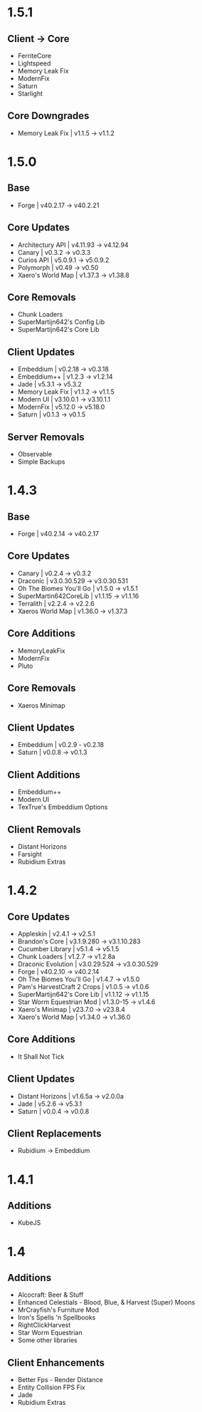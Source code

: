 # 1.5.1

## Client -> Core
- FerriteCore
- Lightspeed
- Memory Leak Fix
- ModernFix
- Saturn
- Starlight

## Core Downgrades
- Memory Leak Fix | v1.1.5 -> v1.1.2



# 1.5.0

## Base
- Forge | v40.2.17 -> v40.2.21

## Core Updates
- Architectury API | v4.11.93 -> v4.12.94
- Canary | v0.3.2 -> v0.3.3
- Curios API | v5.0.9.1 -> v5.0.9.2
- Polymorph | v0.49 -> v0.50
- Xaero's World Map | v1.37.3 -> v1.38.8

## Core Removals
- Chunk Loaders
- SuperMartijn642's Config Lib
- SuperMartijn642's Core Lib

## Client Updates
- Embeddium | v0.2.18 -> v0.3.18
- Embeddium++ | v1.2.3 -> v1.2.14
- Jade | v5.3.1 -> v5.3.2
- Memory Leak Fix | v1.1.2 -> v1.1.5
- Modern UI | v3.10.0.1 -> v3.10.1.1
- ModernFix | v5.12.0 -> v5.18.0
- Saturn | v0.1.3 -> v0.1.5

## Server Removals
- Observable
- Simple Backups



# 1.4.3

## Base
- Forge | v40.2.14 -> v40.2.17

## Core Updates
- Canary | v0.2.4 -> v0.3.2
- Draconic | v3.0.30.529 -> v3.0.30.531
- Oh The Biomes You'll Go | v1.5.0 -> v1.5.1
- SuperMartin642CoreLib | v1.1.15 -> v1.1.16
- Terralith | v2.2.4 -> v2.2.6
- Xaeros World Map | v1.36.0 -> v1.37.3

## Core Additions
- MemoryLeakFix
- ModernFix
- Pluto

## Core Removals
- Xaeros Minimap

## Client Updates
- Embeddium | v0.2.9 - v0.2.18
- Saturn | v0.0.8 -> v0.1.3

## Client Additions
- Embeddium++
- Modern UI
- TexTrue's Embeddium Options

## Client Removals
- Distant Horizons
- Farsight
- Rubidium Extras



# 1.4.2

## Core Updates
- Appleskin | v2.4.1 -> v2.5.1
- Brandon's Core | v3.1.9.280 -> v3.1.10.283
- Cucumber Library | v5.1.4 -> v5.1.5
- Chunk Loaders | v1.2.7 -> v1.2.8a
- Draconic Evolution | v3.0.29.524 -> v3.0.30.529
- Forge | v40.2.10 -> v40.2.14
- Oh The Biomes You'll Go | v1.4.7 -> v1.5.0
- Pam's HarvestCraft 2 Crops | v1.0.5 -> v1.0.6
- SuperMartijn642's Core Lib | v1.1.12 -> v1.1.15
- Star Worm Equestrian Mod | v1.3.0-15 -> v1.4.6
- Xaero's Minimap | v23.7.0 -> v23.8.4
- Xaero's World Map | v1.34.0 -> v1.36.0

## Core Additions
- It Shall Not Tick

## Client Updates 
- Distant Horizons | v1.6.5a -> v2.0.0a
- Jade | v5.2.6 -> v5.3.1
- Saturn | v0.0.4 -> v0.0.8

## Client Replacements 
- Rubidium -> Embeddium



# 1.4.1

## Additions
- KubeJS



# 1.4

## Additions
- Alcocraft: Beer & Stuff  
- Enhanced Celestials - Blood, Blue, & Harvest (Super) Moons  
- MrCrayfish's Furniture Mod  
- Iron's Spells 'n Spellbooks  
- RightClickHarvest  
- Star Worm Equestrian  
- Some other libraries  
  
## Client Enhancements
- Better Fps - Render Distance  
- Entity Collision FPS Fix  
- Jade  
- Rubidium Extras
